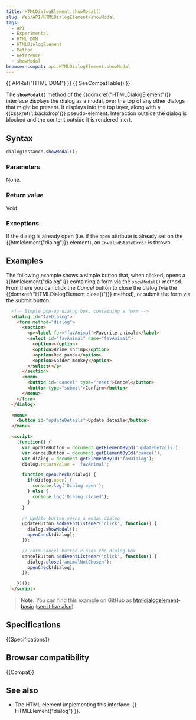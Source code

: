 ```yaml
---
title: HTMLDialogElement.showModal()
slug: Web/API/HTMLDialogElement/showModal
tags:
  - API
  - Experimental
  - HTML DOM
  - HTMLDialogElement
  - Method
  - Reference
  - showModal
browser-compat: api.HTMLDialogElement.showModal
---
```

{{ APIRef("HTML DOM") }} {{ SeeCompatTable() }}

The **`showModal()`** method of the
{{domxref("HTMLDialogElement")}} interface displays the dialog as a modal, over the top
of any other dialogs that might be present. It displays into the top layer, along with a
{{cssxref('::backdrop')}} pseudo-element. Interaction outside the dialog is blocked and
the content outside it is rendered inert.

## Syntax

```js
dialogInstance.showModal();
```

### Parameters

None.

### Return value

Void.

### Exceptions

If the dialog is already open (i.e. if the `open` attribute is already set
on the {{htmlelement("dialog")}} element), an `InvalidStateError` is thrown.

## Examples

The following example shows a simple button that, when clicked, opens a
{{htmlelement("dialog")}} containing a form via the `showModal()` method.
From there you can click the _Cancel_ button to close the dialog (via the
{{domxref("HTMLDialogElement.close()")}} method), or submit the form via the submit
button.

```html
  <!-- Simple pop-up dialog box, containing a form -->
  <dialog id="favDialog">
    <form method="dialog">
      <section>
        <p><label for="favAnimal">Favorite animal:</label>
        <select id="favAnimal" name="favAnimal">
          <option></option>
          <option>Brine shrimp</option>
          <option>Red panda</option>
          <option>Spider monkey</option>
        </select></p>
      </section>
      <menu>
        <button id="cancel" type="reset">Cancel</button>
        <button type="submit">Confirm</button>
      </menu>
    </form>
  </dialog>

  <menu>
    <button id="updateDetails">Update details</button>
  </menu>

  <script>
    (function() {
      var updateButton = document.getElementById('updateDetails');
      var cancelButton = document.getElementById('cancel');
      var dialog = document.getElementById('favDialog');
      dialog.returnValue = 'favAnimal';

      function openCheck(dialog) {
        if(dialog.open) {
          console.log('Dialog open');
        } else {
          console.log('Dialog closed');
        }
      }

      // Update button opens a modal dialog
      updateButton.addEventListener('click', function() {
        dialog.showModal();
        openCheck(dialog);
      });

      // Form cancel button closes the dialog box
      cancelButton.addEventListener('click', function() {
        dialog.close('animalNotChosen');
        openCheck(dialog);
      });

    })();
  </script>
```

> **Note:** You can find this example on GitHub as [htmldialogelement-basic](https://github.com/mdn/dom-examples/blob/master/htmldialogelement-basic/index.html)
> ([see it live
> also](https://mdn.github.io/dom-examples/htmldialogelement-basic/)).

## Specifications

{{Specifications}}

## Browser compatibility

{{Compat}}

## See also

- The HTML element implementing this interface: {{ HTMLElement("dialog") }}.

